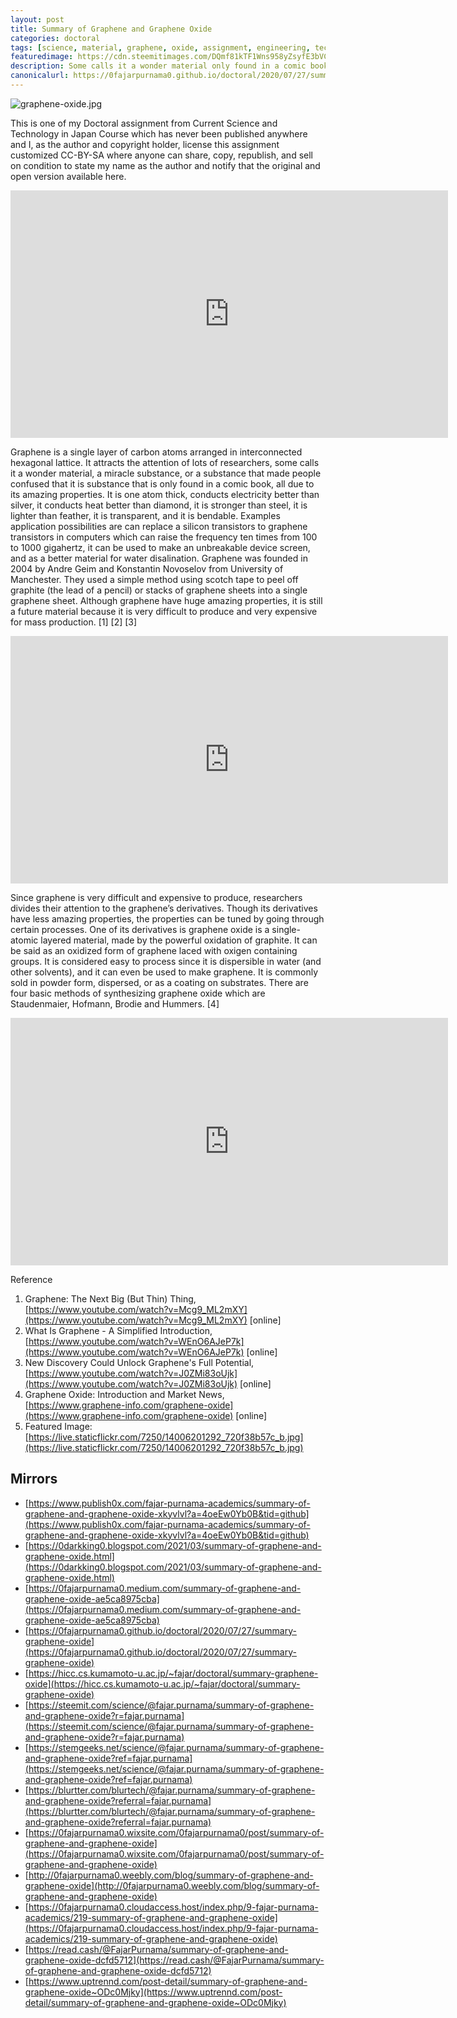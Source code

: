 ```yaml
---
layout: post
title: Summary of Graphene and Graphene Oxide
categories: doctoral
tags: [science, material, graphene, oxide, assignment, engineering, technology, math]
featuredimage: https://cdn.steemitimages.com/DQmf81kTF1Wns958yZsyfE3bVC5ZBSzRKgwRF6sFvA1tmSf/graphene-oxide.jpg
description: Some calls it a wonder material only found in a comic book, all due to its amazing properties, stronger than steel, lighter than feather.
canonicalurl: https://0fajarpurnama0.github.io/doctoral/2020/07/27/summary-graphene-oxide
---
```

![graphene-oxide.jpg](https://cdn.steemitimages.com/DQmf81kTF1Wns958yZsyfE3bVC5ZBSzRKgwRF6sFvA1tmSf/graphene-oxide.jpg)

This is one of my Doctoral assignment from Current Science and Technology in Japan Course which has never been published anywhere and I, as the author and copyright holder, license this assignment customized CC-BY-SA where anyone can share, copy, republish, and sell on condition to state my name as the author and notify that the original and open version available here.

<iframe width="700" height="396" src="https://www.youtube.com/embed/Mcg9_ML2mXY" frameborder="0" allow="accelerometer; autoplay; clipboard-write; encrypted-media; gyroscope; picture-in-picture" allowfullscreen></iframe>

Graphene is a single layer of carbon atoms arranged in interconnected hexagonal lattice. It attracts the attention of lots of researchers, some calls it a wonder material, a miracle substance, or a substance that made people confused that it is substance that is only found in a comic book, all due to its amazing properties. It is one atom thick, conducts electricity better than silver, it conducts heat better than diamond, it is stronger than steel, it is lighter than feather, it is transparent, and it is bendable. Examples application possibilities are can replace a silicon transistors to graphene transistors in computers which can raise the frequency ten times from 100 to 1000 gigahertz, it can be used to make an unbreakable device screen, and as a better material for water disalination. Graphene was founded in 2004 by Andre Geim and Konstantin Novoselov from University of Manchester. They used a simple method using scotch tape to peel off graphite (the lead of a pencil) or stacks of graphene sheets into a single graphene sheet. Although graphene have huge amazing properties, it is still a future material because it is very difficult to produce and very expensive for mass production. [1] [2] [3]

<iframe width="700" height="396" src="https://www.youtube.com/embed/WEnO6AJeP7k" frameborder="0" allow="accelerometer; autoplay; clipboard-write; encrypted-media; gyroscope; picture-in-picture" allowfullscreen></iframe>

Since graphene is very difficult and expensive to produce, researchers divides their attention to the graphene’s derivatives. Though its derivatives have less amazing properties, the properties can be tuned by going through certain processes. One of its derivatives is graphene oxide is a single-atomic layered material, made by the powerful oxidation of graphite. It can be said as an oxidized form of graphene laced with oxigen containing groups. It is considered easy to process since it is dispersible in water (and other solvents), and it can even be used to make graphene. It is commonly sold in powder form, dispersed, or as a coating on substrates. There are four basic methods of synthesizing graphene oxide which are Staudenmaier, Hofmann, Brodie and Hummers. [4]

<iframe width="700" height="396" src="https://www.youtube.com/embed/J0ZMi83oUjk" frameborder="0" allow="accelerometer; autoplay; clipboard-write; encrypted-media; gyroscope; picture-in-picture" allowfullscreen></iframe>

Reference

1.  Graphene: The Next Big (But Thin) Thing, [https://www.youtube.com/watch?v=Mcg9_ML2mXY](https://www.youtube.com/watch?v=Mcg9_ML2mXY) [online]
2.  What Is Graphene - A Simplified Introduction, [https://www.youtube.com/watch?v=WEnO6AJeP7k](https://www.youtube.com/watch?v=WEnO6AJeP7k) [online]
3.  New Discovery Could Unlock Graphene's Full Potential, [https://www.youtube.com/watch?v=J0ZMi83oUjk](https://www.youtube.com/watch?v=J0ZMi83oUjk) [online]
4.  Graphene Oxide: Introduction and Market News, [https://www.graphene-info.com/graphene-oxide](https://www.graphene-info.com/graphene-oxide) [online]
5.  Featured Image: [https://live.staticflickr.com/7250/14006201292_720f38b57c_b.jpg](https://live.staticflickr.com/7250/14006201292_720f38b57c_b.jpg)

## Mirrors

*   [https://www.publish0x.com/fajar-purnama-academics/summary-of-graphene-and-graphene-oxide-xkyvlvl?a=4oeEw0Yb0B&tid=github](https://www.publish0x.com/fajar-purnama-academics/summary-of-graphene-and-graphene-oxide-xkyvlvl?a=4oeEw0Yb0B&tid=github)
*   [https://0darkking0.blogspot.com/2021/03/summary-of-graphene-and-graphene-oxide.html](https://0darkking0.blogspot.com/2021/03/summary-of-graphene-and-graphene-oxide.html)
*   [https://0fajarpurnama0.medium.com/summary-of-graphene-and-graphene-oxide-ae5ca8975cba](https://0fajarpurnama0.medium.com/summary-of-graphene-and-graphene-oxide-ae5ca8975cba)
*   [https://0fajarpurnama0.github.io/doctoral/2020/07/27/summary-graphene-oxide](https://0fajarpurnama0.github.io/doctoral/2020/07/27/summary-graphene-oxide)
*   [https://hicc.cs.kumamoto-u.ac.jp/~fajar/doctoral/summary-graphene-oxide](https://hicc.cs.kumamoto-u.ac.jp/~fajar/doctoral/summary-graphene-oxide)
*   [https://steemit.com/science/@fajar.purnama/summary-of-graphene-and-graphene-oxide?r=fajar.purnama](https://steemit.com/science/@fajar.purnama/summary-of-graphene-and-graphene-oxide?r=fajar.purnama)
*   [https://stemgeeks.net/science/@fajar.purnama/summary-of-graphene-and-graphene-oxide?ref=fajar.purnama](https://stemgeeks.net/science/@fajar.purnama/summary-of-graphene-and-graphene-oxide?ref=fajar.purnama)
*   [https://blurtter.com/blurtech/@fajar.purnama/summary-of-graphene-and-graphene-oxide?referral=fajar.purnama](https://blurtter.com/blurtech/@fajar.purnama/summary-of-graphene-and-graphene-oxide?referral=fajar.purnama)
*   [https://0fajarpurnama0.wixsite.com/0fajarpurnama0/post/summary-of-graphene-and-graphene-oxide](https://0fajarpurnama0.wixsite.com/0fajarpurnama0/post/summary-of-graphene-and-graphene-oxide)
*   [http://0fajarpurnama0.weebly.com/blog/summary-of-graphene-and-graphene-oxide](http://0fajarpurnama0.weebly.com/blog/summary-of-graphene-and-graphene-oxide)
*   [https://0fajarpurnama0.cloudaccess.host/index.php/9-fajar-purnama-academics/219-summary-of-graphene-and-graphene-oxide](https://0fajarpurnama0.cloudaccess.host/index.php/9-fajar-purnama-academics/219-summary-of-graphene-and-graphene-oxide)
*   [https://read.cash/@FajarPurnama/summary-of-graphene-and-graphene-oxide-dcfd5712](https://read.cash/@FajarPurnama/summary-of-graphene-and-graphene-oxide-dcfd5712)
*   [https://www.uptrennd.com/post-detail/summary-of-graphene-and-graphene-oxide~ODc0Mjky](https://www.uptrennd.com/post-detail/summary-of-graphene-and-graphene-oxide~ODc0Mjky)